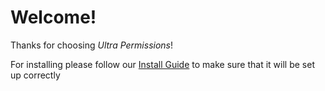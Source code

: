# Welcome!

Thanks for choosing *Ultra Permissions*!

For installing please follow our [Install Guide](/wiki/installation) to make sure that it will be set up correctly
